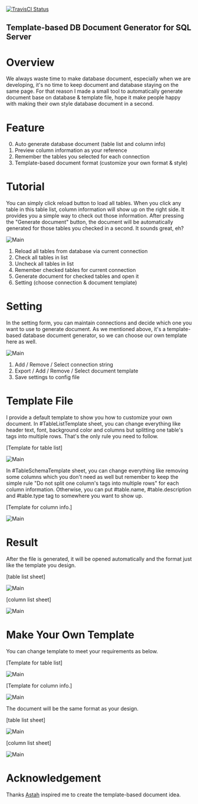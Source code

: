 [![TravisCI Status](https://travis-ci.org/wasichris/Tool-TemplateBasedDbDocumentMaker.svg?branch=master)](https://travis-ci.org/wasichris/Tool-TemplateBasedDbDocumentMaker)

## **Template-based DB Document Generator for SQL Server**

# Overview
We always waste time to make database document, especially when we are developing, it's no time to keep document and database staying on the same page. For that reason I made a small tool to automatically generate document base on database & template file, hope it make people happy with making their own style database document in a second.

# Feature

0. Auto generate database document (table list and column info)
0. Preview column information as your reference
0. Remember the tables you selected for each connection
0. Template-based document format (customize your own format & style)

# Tutorial

You can simply click reload button to load all tables. When you click any table in this table list, column information will show up on the right side. It provides you a simple way to check out those information. After pressing the "Generate document" button, the document will be automatically generated for those tables you checked in a second. It sounds great, eh? 

![Main](/img/01%20MainFrm.png)

1. Reload all tables from database via current connection
2. Check all tables in list
3. Uncheck all tables in list
4. Remember checked tables for current connection
5. Generate document for checked tables and open it 
6. Setting (choose connection & document template)


# Setting

In the setting form, you can maintain connections and decide which one you want to use to generate document. As we mentioned above, it's a template-based database document generator, so we can choose our own template here as well.

![Main](/img/02%20SettingFrm.png)

1. Add / Remove / Select connection string
2. Export / Add / Remove / Select document template
3. Save settings to config file

# Template File

I provide a default template to show you how to customize your own document. In #TableListTemplate sheet, you can change everything like header text, font, background color and columns but splitting one table's tags into multiple rows. That's the only rule you need to follow.

 

[Template for table list]

![Main](/img/03%20TableTemplate.png)

In #TableSchemaTemplate sheet, you can change everything like removing some columns which you don't need as well but remember to keep the simple rule "Do not split one column's tags into multiple rows" for each column information. Otherwise, you can put #table.name, #table.description and #table.type tag to somewhere you want to show up.

[Template for column info.]

![Main](/img/04%20ColumnTemplate.png)


# Result
After the file is generated, it will be opened automatically and the format just like the template you design.

[table list sheet]

![Main](/img/05%20TableResult.png)

[column list sheet]

![Main](/img/06%20ColumnResult.png)

# Make Your Own Template

You can change template to meet your requirements as below.

[Template for table list]

![Main](/img/07%20SimpleTableTemplate.png)


[Template for column info.]

![Main](/img/08%20SimpleColumnTemplate.png)

The document will be the same format as your design.

[table list sheet]

![Main](/img/09%20SimpleTableResult.png)

[column list sheet]

![Main](/img/10%20SimpleColumnResult.png)

# Acknowledgement

Thanks [Astah](http://astah.net/) inspired me to create the template-based document idea.
